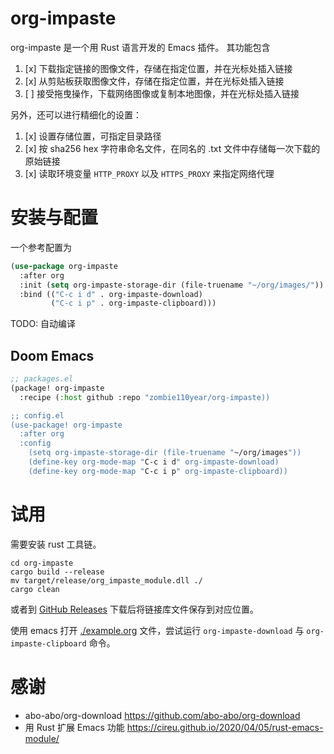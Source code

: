 # org-impaste

org-impaste 是一个用 Rust 语言开发的 Emacs 插件。
其功能包含

1. [x] 下载指定链接的图像文件，存储在指定位置，并在光标处插入链接
1. [x] 从剪贴板获取图像文件，存储在指定位置，并在光标处插入链接
1. [ ] 接受拖曳操作，下载网络图像或复制本地图像，并在光标处插入链接

另外，还可以进行精细化的设置：

1. [x] 设置存储位置，可指定目录路径
1. [x] 按 sha256 hex 字符串命名文件，在同名的 .txt 文件中存储每一次下载的原始链接
1. [x] 读取环境变量 `HTTP_PROXY` 以及 `HTTPS_PROXY` 来指定网络代理

# 安装与配置

一个参考配置为

```lisp
(use-package org-impaste
  :after org
  :init (setq org-impaste-storage-dir (file-truename "~/org/images/"))
  :bind (("C-c i d" . org-impaste-download)
         ("C-c i p" . org-impaste-clipboard)))
```

TODO: 自动编译

## Doom Emacs

```lisp
;; packages.el
(package! org-impaste
  :recipe (:host github :repo "zombie110year/org-impaste))

;; config.el
(use-package! org-impaste
  :after org
  :config
    (setq org-impaste-storage-dir (file-truename "~/org/images"))
    (define-key org-mode-map "C-c i d" org-impaste-download)
    (define-key org-mode-map "C-c i p" org-impaste-clipboard))
```

# 试用

需要安装 rust 工具链。

```
cd org-impaste
cargo build --release
mv target/release/org_impaste_module.dll ./
cargo clean
```

或者到 [GitHub Releases](https://github.com/zombie110year/org-impaste/releases) 下载后将链接库文件保存到对应位置。

使用 emacs 打开 [./example.org](./example.org) 文件，尝试运行 `org-impaste-download` 与 `org-impaste-clipboard` 命令。

# 感谢

+ abo-abo/org-download <https://github.com/abo-abo/org-download>
+ 用 Rust 扩展 Emacs 功能 <https://cireu.github.io/2020/04/05/rust-emacs-module/>
